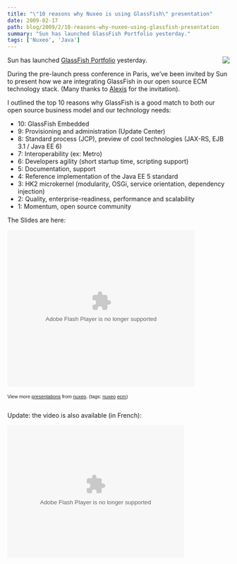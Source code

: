 ```yaml
---
title: "\"10 reasons why Nuxeo is using GlassFish\" presentation"
date: 2009-02-17
path: blog/2009/2/10-reasons-why-nuxeo-using-glassfish-presentation
summary: "Sun has launched GlassFish Portfolio yesterday."
tags: ['Nuxeo', 'Java']
---
```


<p><img src="/sections/blogs/fermigier/2009_02_11_10-reasons-why-nuxeo-using-glassfish-presentation/downloadFile/attachedFile_f0/photo-sun.jpg?" align="right">Sun has launched <a href="http://blogs.sun.com/theaquarium/entry/glassfish_portfolio_coverage">GlassFish Portfolio</a> yesterday.</p><p>
During the pre-launch press conference in Paris, we&#8217;ve been invited by Sun to present how we are integrating GlassFish in our open source ECM technology stack. (Many thanks to <a href="http://blogs.sun.com/alexismp/">Alexis</a> for the invitation).</p><p>
I outlined the top 10 reasons why GlassFish is a good match to both our open source business model and our technology needs:
</p><ul><li>10: GlassFish Embedded</li>
<li>9: Provisioning and administration (Update Center)</li>
<li>8: Standard process (JCP), preview of cool technologies (JAX-RS, EJB 3.1 / Java EE 6)</li>
<li>7: Interoperability (ex: Metro)</li>
<li>6: Developers agility (short startup time, scripting support)</li>
<li>5: Documentation, support</li>
<li>4: Reference implementation of the Java EE 5 standard</li>
<li>3: HK2 microkernel (modularity, OSGi, service orientation, dependency injection)</li>
<li>2: Quality, enterprise-readiness, performance and scalability</li>
<li>1: Momentum, open source community</li>
</ul><p>The Slides are here:</p><p><object style="margin:0px" width="425" height="355"><param name="movie" value="http://static.slideshare.net/swf/ssplayer2.swf?doc=gf3nuxeo-1234337421605167-2&amp;stripped_title=10-reasons-why-nuxeo-is-using-glassfish"><param name="allowFullScreen" value="true"><param name="allowScriptAccess" value="always"><embed src="http://static.slideshare.net/swf/ssplayer2.swf?doc=gf3nuxeo-1234337421605167-2&amp;stripped_title=10-reasons-why-nuxeo-is-using-glassfish" type="application/x-shockwave-flash" allowscriptaccess="always" allowfullscreen="true" width="425" height="355"></embed></object></p><div style="font-size:11px;font-family:tahoma,arial;height:26px;padding-top:2px;">View more <a style="text-decoration:underline;" href="http://www.slideshare.net/">presentations</a> from <a style="text-decoration:underline;" href="http://www.slideshare.net/nuxeo">nuxeo</a>. (tags: <a style="text-decoration:underline;" href="http://slideshare.net/tag/nuxeo">nuxeo</a> <a style="text-decoration:underline;" href="http://slideshare.net/tag/ecm">ecm</a>)</div><p>
Update: the video is also available (in French):
</p><p>

</p><p><object name="iLyROoafJ7JW" id="iLyROoafJ7JW" type="application/x-shockwave-flash" data="http://www.kewego.com/swf/p3/epix.swf" width="400" height="300">  <param name="flashVars" value="language_code=fr&amp;playerKey=4a7c270b163b&amp;skinKey=51fbf347dd66&amp;sig=iLyROoafJ7JW&amp;autostart=false"><param name="movie" value="http://www.kewego.com/swf/p3/epix.swf"><param name="allowFullScreen" value="true"><param name="allowscriptaccess" value="always"></object></p> 

